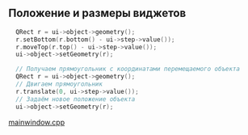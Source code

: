 Положение и размеры виджетов
----------------------------
``` cpp
  QRect r = ui->object->geometry();
  r.setBottom(r.bottom() - ui->step->value());
  r.moveTop(r.top() - ui->step->value());
  ui->object->setGeometry(r);
```

``` cpp
  // Получаем прямоугольник с координатами перемещаемого объекта
  QRect r = ui->object->geometry();
  // Двигаем прямоугольник
  r.translate(0, ui->step->value());
  // Задаём новое положение объекта
  ui->object->setGeometry(r);
```

[mainwindow.cpp](mainwindow.cpp)

